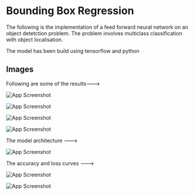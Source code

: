 
# Bounding Box Regression

The following is the implementation of a feed forward neural network on an object detetction problem. The problem involves multiclass classification with object localisation.

The model has been build using tensorflow and python
## Images

Following are some of the results--->

![App Screenshot](https://github.com/BhavyaBhola/Bounding_Box_Regressor/blob/main/bbox_preds/1.png)

![App Screenshot](https://github.com/BhavyaBhola/Bounding_Box_Regressor/blob/main/bbox_preds/3.png)

![App Screenshot](https://github.com/BhavyaBhola/Bounding_Box_Regressor/blob/main/bbox_preds/7.png)

![App Screenshot](https://github.com/BhavyaBhola/Bounding_Box_Regressor/blob/main/bbox_preds/download.png)


The model architecture --->

![App Screenshot](https://github.com/BhavyaBhola/Bounding_Box_Regressor/blob/main/model.png)

The accuracy and loss curves --->

![App Screenshot](https://github.com/BhavyaBhola/Bounding_Box_Regressor/blob/main/loss.png)

![App Screenshot](https://github.com/BhavyaBhola/Bounding_Box_Regressor/blob/main/accs.png)
